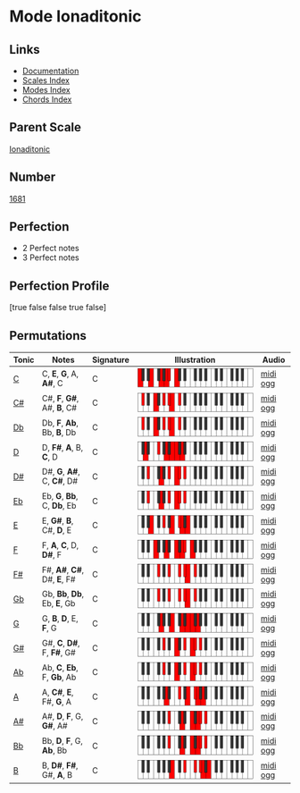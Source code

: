 # Mode Ionaditonic

## Links

- [Documentation](index.md)
- [Scales Index](Scales.md)
- [Modes Index](Modes.md)
- [Chords Index](Chords.md)

## Parent Scale

[Ionaditonic](ScaleIonaditonic.md)

## Number

[1681](https://ianring.com/musictheory/scales/1681)

## Perfection

- 2 Perfect notes
- 3 Perfect notes

## Perfection Profile

[true false false true false]

## Permutations

| Tonic | Notes | Signature | Illustration | Audio |
|-------|-------|-----------|--------------|-------|
| [C](ModeCNaturalIonaditonic.md) | C, **E**, **G**, A, **A#**, C | C | ![CNaturalIonaditonic](ModeCNaturalIonaditonic.png) | [midi](ModeCNaturalIonaditonic.mid) [ogg](ModeCNaturalIonaditonic.ogg) |
| [C#](ModeCSharpIonaditonic.md) | C#, **F**, **G#**, A#, **B**, C# | C | ![CSharpIonaditonic](ModeCSharpIonaditonic.png) | [midi](ModeCSharpIonaditonic.mid) [ogg](ModeCSharpIonaditonic.ogg) |
| [Db](ModeDFlatIonaditonic.md) | Db, **F**, **Ab**, Bb, **B**, Db | C | ![DFlatIonaditonic](ModeDFlatIonaditonic.png) | [midi](ModeDFlatIonaditonic.mid) [ogg](ModeDFlatIonaditonic.ogg) |
| [D](ModeDNaturalIonaditonic.md) | D, **F#**, **A**, B, **C**, D | C | ![DNaturalIonaditonic](ModeDNaturalIonaditonic.png) | [midi](ModeDNaturalIonaditonic.mid) [ogg](ModeDNaturalIonaditonic.ogg) |
| [D#](ModeDSharpIonaditonic.md) | D#, **G**, **A#**, C, **C#**, D# | C | ![DSharpIonaditonic](ModeDSharpIonaditonic.png) | [midi](ModeDSharpIonaditonic.mid) [ogg](ModeDSharpIonaditonic.ogg) |
| [Eb](ModeEFlatIonaditonic.md) | Eb, **G**, **Bb**, C, **Db**, Eb | C | ![EFlatIonaditonic](ModeEFlatIonaditonic.png) | [midi](ModeEFlatIonaditonic.mid) [ogg](ModeEFlatIonaditonic.ogg) |
| [E](ModeENaturalIonaditonic.md) | E, **G#**, **B**, C#, **D**, E | C | ![ENaturalIonaditonic](ModeENaturalIonaditonic.png) | [midi](ModeENaturalIonaditonic.mid) [ogg](ModeENaturalIonaditonic.ogg) |
| [F](ModeFNaturalIonaditonic.md) | F, **A**, **C**, D, **D#**, F | C | ![FNaturalIonaditonic](ModeFNaturalIonaditonic.png) | [midi](ModeFNaturalIonaditonic.mid) [ogg](ModeFNaturalIonaditonic.ogg) |
| [F#](ModeFSharpIonaditonic.md) | F#, **A#**, **C#**, D#, **E**, F# | C | ![FSharpIonaditonic](ModeFSharpIonaditonic.png) | [midi](ModeFSharpIonaditonic.mid) [ogg](ModeFSharpIonaditonic.ogg) |
| [Gb](ModeGFlatIonaditonic.md) | Gb, **Bb**, **Db**, Eb, **E**, Gb | C | ![GFlatIonaditonic](ModeGFlatIonaditonic.png) | [midi](ModeGFlatIonaditonic.mid) [ogg](ModeGFlatIonaditonic.ogg) |
| [G](ModeGNaturalIonaditonic.md) | G, **B**, **D**, E, **F**, G | C | ![GNaturalIonaditonic](ModeGNaturalIonaditonic.png) | [midi](ModeGNaturalIonaditonic.mid) [ogg](ModeGNaturalIonaditonic.ogg) |
| [G#](ModeGSharpIonaditonic.md) | G#, **C**, **D#**, F, **F#**, G# | C | ![GSharpIonaditonic](ModeGSharpIonaditonic.png) | [midi](ModeGSharpIonaditonic.mid) [ogg](ModeGSharpIonaditonic.ogg) |
| [Ab](ModeAFlatIonaditonic.md) | Ab, **C**, **Eb**, F, **Gb**, Ab | C | ![AFlatIonaditonic](ModeAFlatIonaditonic.png) | [midi](ModeAFlatIonaditonic.mid) [ogg](ModeAFlatIonaditonic.ogg) |
| [A](ModeANaturalIonaditonic.md) | A, **C#**, **E**, F#, **G**, A | C | ![ANaturalIonaditonic](ModeANaturalIonaditonic.png) | [midi](ModeANaturalIonaditonic.mid) [ogg](ModeANaturalIonaditonic.ogg) |
| [A#](ModeASharpIonaditonic.md) | A#, **D**, **F**, G, **G#**, A# | C | ![ASharpIonaditonic](ModeASharpIonaditonic.png) | [midi](ModeASharpIonaditonic.mid) [ogg](ModeASharpIonaditonic.ogg) |
| [Bb](ModeBFlatIonaditonic.md) | Bb, **D**, **F**, G, **Ab**, Bb | C | ![BFlatIonaditonic](ModeBFlatIonaditonic.png) | [midi](ModeBFlatIonaditonic.mid) [ogg](ModeBFlatIonaditonic.ogg) |
| [B](ModeBNaturalIonaditonic.md) | B, **D#**, **F#**, G#, **A**, B | C | ![BNaturalIonaditonic](ModeBNaturalIonaditonic.png) | [midi](ModeBNaturalIonaditonic.mid) [ogg](ModeBNaturalIonaditonic.ogg) |
